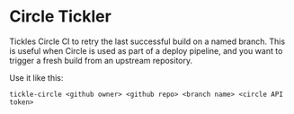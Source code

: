# Circle Tickler

Tickles Circle CI to retry the last successful build on a named branch.
This is useful when Circle is used as part of a deploy pipeline, and
you want to trigger a fresh build from an upstream repository.

Use it like this:

    tickle-circle <github owner> <github repo> <branch name> <circle API token>
